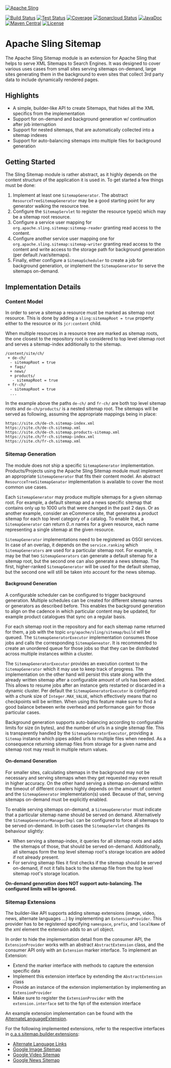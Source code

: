 [![Apache Sling](https://sling.apache.org/res/logos/sling.png)](https://sling.apache.org)

&#32;[![Build Status](https://ci-builds.apache.org/job/Sling/job/modules/job/sling-org-apache-sling-sitemap/job/master/badge/icon)](https://ci-builds.apache.org/job/Sling/job/modules/job/sling-org-apache-sling-sitemap/job/master/)&#32;[![Test Status](https://img.shields.io/jenkins/tests.svg?jobUrl=https://ci-builds.apache.org/job/Sling/job/modules/job/sling-org-apache-sling-sitemap/job/master/)](https://ci-builds.apache.org/job/Sling/job/modules/job/sling-org-apache-sling-sitemap/job/master/test/?width=800&height=600)&#32;[![Coverage](https://sonarcloud.io/api/project_badges/measure?project=apache_sling-org-apache-sling-sitemap&metric=coverage)](https://sonarcloud.io/dashboard?id=apache_sling-org-apache-sling-sitemap)&#32;[![Sonarcloud Status](https://sonarcloud.io/api/project_badges/measure?project=apache_sling-org-apache-sling-sitemap&metric=alert_status)](https://sonarcloud.io/dashboard?id=apache_sling-org-apache-sling-sitemap)&#32;[![JavaDoc](https://www.javadoc.io/badge/org.apache.sling/org.apache.sling.sitemap.svg)](https://www.javadoc.io/doc/org.apache.sling/org.apache.sling.sitemap)&#32;[![Maven Central](https://maven-badges.herokuapp.com/maven-central/org.apache.sling/org.apache.sling.sitemap/badge.svg)](https://search.maven.org/#search%7Cga%7C1%7Cg%3A%22org.apache.sling%22%20a%3A%22org.apache.sling.sitemap%22) [![License](https://img.shields.io/badge/License-Apache%202.0-blue.svg)](https://www.apache.org/licenses/LICENSE-2.0)

# Apache Sling Sitemap

The Apache Sling Sitemap module is an extension for Apache Sling that helps to serve XML Sitemaps to Search Engines. It
was designed to cover various uses cases from small sites serving sitemaps on-demand, large sites generating them in the
background to even sites that collect 3rd party data to include dynamically rendered pages.

## Highlights

* A simple, builder-like API to create Sitemaps, that hides all the XML specifics from the implementation
* Support for on-demand and background generation w/ continuation after job interruption
* Support for nested sitemaps, that are automatically collected into a sitemap indexes
* Support for auto-balancing sitemaps into multiple files for background generation

## Getting Started

The Sling Sitemap module is rather abstract, as it highly depends on the content structure of the application it is 
used in. To get started a few things must be done:

1) Implement at least one `SitemapGenerator`. The abstract `ResourceTreeSitemapGenerator` may be a good starting
   point for any generator walking the resource tree.
2) Configure the `SitemapServlet` to register the resource type(s) which may be a sitemap root resource.
3) Configure a service user mapping for `org.apache.sling.sitemap:sitemap-reader` granting read access to the content.
4) Configure another service user mapping one for `org.apache.sling.sitemap:sitemap-writer` granting read access to the 
   content and write access to the storage path for background generation (per default /var/sitemaps).
5) Finally, either configure a `SitemapScheduler` to create a job for background generation, or implement the 
   `SitemapGenerator` to serve the sitemaps on-demand.

## Implementation Details

### Content Model

In order to serve a sitemap a resource must be marked as sitemap root resource. This is done by adding
a `sling:sitemapRoot = true` property either to the resource or its `jcr:content` child.

When multiple resources in a resource tree are marked as sitemap roots, the one closest to the repository root is
considered to top level sitemap root and serves a sitemap-index additionally to the sitemap.

```
/content/site/ch/
 + de-ch/
  - sitemapRoot = true
  + faqs/
  + news/
  + products/
   - sitemapRoot = true
 + fr-ch/
  - sitemapRoot = true 
  ...
```

In the example above the paths `de-ch/` and `fr-ch/` are both top level sitemap roots and `de-ch/products/` is a nested
sitemap root. The sitemaps will be served as following, assuming the appropriate mappings being in place:

```
https://site.ch/de-ch.sitemap-index.xml
https://site.ch/de-ch.sitemap.xml
https://site.ch/de-ch.sitemap.products-sitemap.xml
https://site.ch/fr-ch.sitemap-index.xml
https://site.ch/fr-ch.sitemap.xml
```

### Sitemap Generation

The module does not ship a specific `SitemapGenerator` implementation. Products/Projects using the Apache Sling Sitemap
module must implement an appropriate `SitemapGenerator` that fits their content model. An abstract
`ResourcceTreeSitemapGenator` implementation is available to cover the most common use cases.

Each `SitemapGenerator` may produce multiple sitemaps for a given sitemap root. For example, a default sitemap and a news
specific sitemap that contains only up to 1000 urls that were changed in the past 2 days. Or as another example, 
consider an eCommerce site, that generates a product sitemap for each top level category of a catalog. To enable that, 
a `SitemapGenerator` can return _0..n_ names for a given resource, each name representing a single sitemap at the given 
resource.

`SitemapGenerator` implementations need to be registered as OSGI services. In case of an overlap, it depends on
the `service.ranking` which `SitemapGenerators` are used for a particular sitemap root. For example, it may be that two
`SitemapGenerators` can generate a default sitemap for a sitemap root, but the second one can also generate a news
sitemap. The first, higher-ranked `SitemapGenerator` will be used for the default sitemap, but the second one will still
be taken into account for the news sitemap.

#### Background Generation

A configurable scheduler can be configured to trigger background generation. Multiple schedules can be created for
different sitemap names or generators as described before. This enables the background generation to align on the
cadence in which particular content may be updated, for example product catalogues that sync on a regular basis.

For each sitemap root in the repository and for each sitemap name returned for them, a job with the topic
`org/apache/sling/sitemap/build` will be queued. The `SitemapGeneratorExecutor` implementation consumes those jobs and
calls the corresponding `SitemapGeneator`. It is recommended to create an unordered queue for those jobs so that they
can be distributed across multiple instances within a cluster.

The `SitemapGeneratorExecutor` provides an execution context to the `SitemapGenerator` which it may use to keep track of
progress. The implementation on the other hand will persist this state along with the already written sitemap after
a configurable amount of urls has been added. This allows to resume jobs after an instance gets restarted or discarded
in a dynamic cluster. Per default the `SitemapGeneratorExecutor` is configured with a chunk size of `Integer.MAX_VALUE`,
which effectively means that no checkpoints will be written. When using this feature make sure to find a good balance
between write overhead and performance gain for those particular cases.

Background generation supports auto-balancing according to configurable limits for size (in bytes), and the number of
urls in a single sitemap file. This is transparently handled by the `SitemapGeneratorExecutor`, providing a `Sitemap`
instance which pipes added urls to multiple files when needed. As a consequence returning sitemap files from storage for
a given name and sitemap root may result in multiple return values.

#### On-demand Generation

For smaller sites, calculating sitemaps in the background may not be necessary and serving sitemaps when they get
requested may even result in higher accuracy. On the other hand serving a sitemap on-demand within the timeout of
different crawlers highly depends on the amount of content and the `SitemapGenerator` implementation(s) used. Because of
that, serving sitemaps on-demand must be explicitly enabled.

To enable serving sitemaps on-demand, a `SitemapGenerator` must indicate that a particular sitemap name should be served
on demand. Alternatively the `SitemapGeneratorManagerImpl` can be configured to force all sitemaps to be served
on-demand. In both cases the `SitemapServlet` changes its behaviour slightly:

- When serving a sitemap-index, it queries for all sitemap roots and adds the sitemaps of those, that should be served
  on-demand. Additionally, all sitemaps form the top level sitemap root's storage location are added if not already
  present.
- For serving sitemap files it first checks if the sitemap should be served on-demand, if not it falls back to the
  sitemap file from the top level sitemap root's storage location.

**On-demand generation does NOT support auto-balancing. The configured limits will be ignored.**

### Sitemap Extensions

The builder-like API supports adding sitemap extensions (image, video, news, alternate languages ...) by implementing an
`ExtensionProvider`. This provider has to be registered specifying `namespace`, `prefix`, and `localName` of the xml
element the extension adds to an url object.

In order to hide the implementation detail from the consumer API, the `ExtensionProvider` works with an abstract
`AbstractExtension` class, and the consumer API only with an `Extension` marker interface. To implement an Extension:

* Extend the marker interface with methods to capture the extension specific data
* Implement this extension interface by extending the `AbstractExtension` class
* Provide an instance of the extension implementation by implementing an `ExtensionProvider`
* Make sure to register the `ExtensionProvider` with the `extension.interface` set to the fqn of the extension interface

An example extension implementation can be found with
the [AlternateLanguageExtension](src/main/java/org/apache/sling/sitemap/builder/extensions/AlternateLanguageExtension.java).

For the following implemented extensions, refer to the respective interfaces in [o.a.s.sitemap.builder.extensions](src/main/java/org/apache/sling/sitemap/builder/extensions):
* [Alternate Language Links](https://developers.google.com/search/docs/advanced/crawling/localized-versions#sitemap)
* [Google Image Sitemap](https://developers.google.com/search/docs/advanced/sitemaps/image-sitemaps)
* [Google Video Sitemap](https://developers.google.com/search/docs/advanced/sitemaps/video-sitemaps)
* [Google News Sitemap](https://developers.google.com/search/docs/advanced/sitemaps/news-sitemap)

